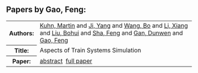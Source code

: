 <h2>Papers by Gao, Feng:</h2>
<!-- Begin papers -->
<table>
<tr><th>Authors:</th><td>
<a href="../authors/author_137.html">Kuhn, Martin</a> and 
<a href="../authors/author_118.html">Ji, Yang</a> and 
<a href="../authors/author_253.html">Wang, Bo</a> and 
<a href="../authors/author_148.html">Li, Xiang</a> and 
<a href="../authors/author_153.html">Liu, Bohui</a> and 
<a href="../authors/author_221.html">Sha, Feng</a> and 
<a href="../authors/author_073.html">Gan, Dunwen</a> and 
<a href="../authors/author_074.html">Gao, Feng</a>
</td></tr>
<tr><th>Title:  </th><td>Aspects of Train Systems Simulation</td></tr>
<tr><th>Paper:  </th><td><a href="../abstracts/Modelica2019abstract3C4.pdf">abstract</a>&nbsp;&nbsp;<a href="../papers/Modelica2019paper3C4.pdf">full paper</a></td></tr>
</table>
<br>
<!-- End papers -->